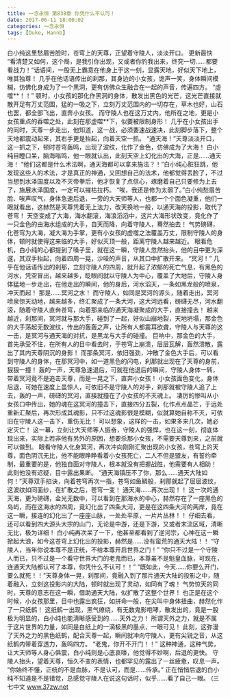 ```yaml
---
title: 一念永恒 第838章 你凭什么不认可！
date: 2017-06-11 18:00:02
categories: 一念永恒
tags: [Duke, Hannb]
---
```


白小纯这里愁眉苦脸时，苍穹上的天尊，正望着守陵人，淡淡开口。 更新最快
“看清楚又如何，这个局，是我引你出现，又或者你钓我出来，终究一切……都要看战力！”话语间，一股无上霸意在他身上于这一刻，显露天地，好似天下地上，唯其独尊！
几乎在他话语传出的刹那，其身边的小女孩，诡声一笑，身体瞬间模糊，仿佛化身成为了一个黑洞，更有仿佛众生融合在一起的声音，传遍四方。
“虚噬**！！”
顿时，小女孩的那化作黑洞的身体，散发出黑色的光芒，这光芒直接就散开足有万丈范围，猛的一吸之下，立刻万丈范围内的一切存在，草木也好，山石也罢，都全部飞出，直奔小女孩。
而守陵人也在这万丈内，他所在之地，更是小女孩重点的吞噬之处，此刻在那虚噬**下，似要被限制身形！
几乎在小女孩出手的同时，天尊一步走出，他知道，这一战，必须要速战速决，此刻脚步落下，整个天地都震动起来，其右手更是抬起，向着天空一抓。
“通天海！”天尊淡淡开口，这一抓之下，顿时苍穹轰鸣，出现了波纹，化作了金色，仿佛成为了大海！
白小纯目瞪口呆，脑海嗡鸣，他一眼就认出，此刻天空上幻化出的大海，正是……通天海！
“他们这都是什么术法啊，通天海都可以拿来施法？！”白小纯心脏狂跳，他发现这些人的术法，才是真正的神通，又回想自己的法术，他都觉得丢脸了，不过当想到水泽国度以及不灭帝拳后，他才恢复了点信心，琢磨着自己只要修为上去了，施展水泽国度，一定可以摧枯拉朽。
“唉，我还是修为太弱了。”白小纯愁眉苦脸、唉声叹气，身体急速后退，一旁的大天师等人，也都一个个面色凝重，他们一眼就看出，这赫然是天尊凭着无上法力，改天换地一般，以通天海的投影，取代了苍穹！
天空变成了大海，海水翻滚，海浪滔滔中，这片大海形状改变，竟化作了一只金色的由海水组成的大手，自天而降，向着守陵人，蓦然拍去！
气势磅礴，化苍穹为大海，凝大海为手掌，更有小女孩的虚噬之法覆盖万丈，限制守陵人的身体，顿时就使得这来临的大手，好似灭顶一般，距离守陵人越来越近。
眼看危机，白小纯的心都提到了嗓子里，就在这一瞬，守陵人忽然抬头，他的目中更为深邃，其双手抬起，向着四周一晃，沙哑的声音，从其口中扩散开来。
“冥河！”
几乎在他话语传出的刹那，立刻守陵人的四周，就升起了浓郁的死亡气息，有黑色的河水，凭空冒出，越来越多，眨眼间就以守陵人为中心，覆盖了大地后，守陵人身体猛地一步走出，在他走出的瞬间，他的身后，河水滔天，一条如黑龙般的喷泉，冲天而起！
那是……冥河之水！
而守陵人，如同是冥河的源头，随着走出，冥河喷泉惊天动地，越来越多，终汇聚成了一条大河，这大河远看，磅礴无尽，河水翻滚，随着守陵人直奔苍穹，向着那来临的通天海凝聚成的大手，直接撞去！
越来越近，刹那间，冥河就与那大手，碰到了一起，好似山崩地裂，天地坍塌，那金色的大手荡起无数波纹，传出的轰轰之声，让所有人都震耳欲聋，守陵人与天尊的这一击，是冥河与通天海的对抗，是黑龙与大手的碰撞。
巨响中，那金色的大手，首先承受不住，在所有人的目中看去时，于苍穹上崩溃，层层瓦解，轰然溃散，露出了其内天尊阴沉的身影！
而那条冥河，依旧强劲，冲散了金色大手后，可以看到守陵人的身体，在那冥河中，如一道黑色的闪电，刹那就出现在了天尊的身前，狠狠一撞！
轰的一声，天尊急速退后，可就在他退后的瞬间，守陵人身体一转，带着冥河竟不是追击天尊，而是一晃之下，直奔小女孩！
小女孩面色变化，身体后退，可她在速度上虽惊人，可依旧不是守陵人的对手，刹那就被守陵人追了上去，轰的一声，磅礴的冥河，直接就撞在了小女孩的不灭魂上。
凄厉的惨叫从小女孩口中传出，她的魂在这冥河的撞击下，直接四分五裂，化作点点晶芒，于远处重新汇聚后，再次形成其魂影，只不过这魂影很是模糊，似就算她自称不灭，可依旧在守陵人这一击下，重伤无比！
可以想象，这样的一击，如果多来几次，她必定灭亡！
这一幕，立刻让大天师等人振奋，守陵人的强悍，也在这一刻，彻底体现出来，实际上若非他有另外的原因，想要杀那小女孩，不需要天尊到来，之前就可以做到。
眼看守陵人化身冥河，再次冲向刚刚汇聚出现的小女孩，苍穹上的天尊，面色阴沉无比，他不能眼睁睁看着小女孩死亡，二人不但是盟友，有誓约牵制，最重要的是，他独自面对守陵人，根本就没有把握战胜，他需要有人相助！
此刻他没有迟疑，目中露出果断。
“通天海镇压不了你，那么……通天大陆如何！”天尊双手掐诀，向着苍穹再次一指，苍穹如鱼鳞般，刹那就起了层层波纹，这波纹如同面纱，在扩散之后，苍穹一变！
通天海……再次出现！！
这一次的通天海，更为磅礴，金光无数中，可以看到在那海水的中心，赫然存在了一座黑色的岛屿，而在这海水的四周，竟幻化出了四条大河，更是在这四条大河的两岸，竟在这一瞬，接连的幻化出了一座座山脉，一处处平原，一片片丛林！！
仔细去看，还可以看到四大源头大宗的山门，无论是中游，还是下游，又或者末流区域，清晰无比，极为详细！
白小纯再次呆了一下，他甚至都看到了逆河宗，心神在这一瞬掀起大浪，如今这苍穹上幻化出的投影，赫然是……没有蛮荒的通天大陆！！
“守陵人，当年你说本尊不是正统，不给本尊开启世界之门！”
“你只不过是一个守陵人而已，只不过是一个看守世界大门的老鬼而已，本尊虽不是魁皇血脉，可现在，连通天大陆都认可了本尊，你凭什么不认可！！”
“既如此，今天……你要么开门，要么就死！！”天尊身体一晃，刹那间，竟融入到了那片通天大陆的投影之中，随着融入，立刻这投影内的大陆，顿时就出现了灵动，如同有了魂！
气势惊天的同时，天尊的意志在这一瞬，借助通天大陆，似扩散了这整个世界！
也正是在这个时候，小女孩那里，目中也露出疯狂，如拼命一般，在尖叫中身体扭曲，赫然化作了一只纸鹤！
这纸鹤一出现，黑气缭绕，有无数鬼影咆哮，散发出的，竟是一股极为明显的，白小纯也能清晰感受到的……天外之力！
所谓天外之力，就是不属于这片世界的力量，如同是白纸上的一滴极黑的墨点，一眼可见！
此刻，这弥漫了天外之力的黑色纸鹤，配合天尊一起，瞬间就冲向守陵人，更有尖锐之音，从这纸鹤内带着穿透力，轰鸣四方。
“老鬼，你开不开门！！”
这种神通，这种气势，让大天师等人身心俱震，白小纯则是心底哀嚎，他觉得不妙啊，后退的更快。
守陵人抬头，望着天尊，恒久不变的表情，也都罕见的露出了一丝疲惫，叹息一声。
“你始终不懂，正统的不是血脉，不是认可，而是……传承。”
正在悄悄后退的白小纯不知道是不是错觉，总感觉守陵人在说这句话时，似乎……看了自己一眼。
(三七中文 www.37zw.net